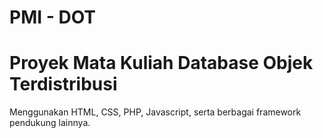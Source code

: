 # PMI - DOT

# Proyek Mata Kuliah Database Objek Terdistribusi #
Menggunakan HTML, CSS, PHP, Javascript, serta berbagai framework pendukung lainnya.
